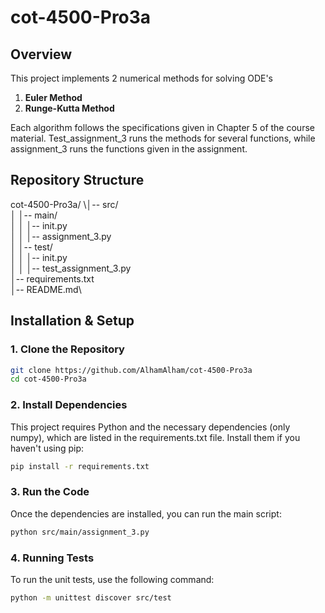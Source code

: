 # cot-4500-Pro3a

## Overview
This project implements 2 numerical methods for solving ODE's
1. **Euler Method**
2. **Runge-Kutta Method**

Each algorithm follows the specifications given in Chapter 5 of the course material.
Test_assignment_3 runs the methods for several functions, while assignment_3 runs the functions given in the assignment.

## Repository Structure
cot-4500-Pro3a/
\│-- src/ \
│ │-- main/ \
│ │ │-- init.py \
│ │ │-- assignment_3.py \
│ │-- test/ \
│ │ │-- init.py \
│ │ │-- test_assignment_3.py \
│-- requirements.txt \
│-- README.md\


## Installation & Setup
### **1. Clone the Repository**
```bash
git clone https://github.com/AlhamAlham/cot-4500-Pro3a
cd cot-4500-Pro3a
```
### **2. Install Dependencies**
This project requires Python and the necessary dependencies (only numpy), which are listed in the requirements.txt file. Install them if you haven't using pip:
```bash
pip install -r requirements.txt
```
### **3. Run the Code**
Once the dependencies are installed, you can run the main script:
```bash
python src/main/assignment_3.py
```
### **4. Running Tests**
To run the unit tests, use the following command:
```bash
python -m unittest discover src/test
```
